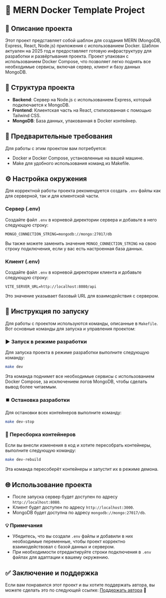 # 🚀 MERN Docker Template Project

## 📝 Описание проекта

Этот проект представляет собой шаблон для создания MERN (MongoDB, Express, React, Node.js) приложения с использованием Docker. Шаблон актуален на 2025 год и предоставляет готовую инфраструктуру для разработки и развёртывания проекта. Проект упакован с использованием Docker Compose, что позволяет легко поднять все необходимые сервисы, включая сервер, клиент и базу данных MongoDB.

## 📁 Структура проекта

- **Backend**: Сервер на Node.js с использованием Express, который подключается к MongoDB.
- **Frontend**: Клиентская часть на React, стилизованная с помощью Tailwind CSS.
- **MongoDB**: База данных, упакованная в Docker контейнер.

## 🔧 Предварительные требования

Для работы с этим проектом вам потребуется:

- Docker и Docker Compose, установленные на вашей машине.
- Make для удобного использования команд из Makefile.

## ⚙️ Настройка окружения

Для корректной работы проекта рекомендуется создать `.env` файлы как для серверной, так и для клиентской части.

### Сервер (.env)

Создайте файл `.env` в корневой директории сервера и добавьте в него следующую строку:

```
MONGO_CONNECTION_STRING=mongodb://mongo:27017/db
```

Вы также можете заменить значение `MONGO_CONNECTION_STRING` на свою строку подключения, если у вас есть настроенная база данных.

### Клиент (.env)

Создайте файл `.env` в корневой директории клиента и добавьте следующую строку:

```
VITE_SERVER_URL=http://localhost:8080/api
```

Это значение указывает базовый URL для взаимодействия с сервером.

## 📖 Инструкция по запуску

Для работы с проектом используются команды, описанные в `Makefile`. Вот основные команды для запуска и управления проектом:

### ▶️ Запуск в режиме разработки

Для запуска проекта в режиме разработки выполните следующую команду:

```sh
make dev
```

Эта команда поднимет все необходимые сервисы с использованием Docker Compose, за исключением логов MongoDB, чтобы сделать вывод более читаемым.

### ⏹️ Остановка разработки

Для остановки всех контейнеров выполните команду:

```sh
make dev-stop
```

### 🔄 Пересборка контейнеров

Если вы внесли изменения в код и хотите пересобрать контейнеры, выполните следующую команду:

```sh
make dev-rebuild
```

Эта команда пересоберёт контейнеры и запустит их в режиме демона.

## 🌐 Использование проекта

- После запуска сервер будет доступен по адресу `http://localhost:8080`.
- Клиент будет доступен по адресу `http://localhost:3000`.
- MongoDB будет доступна по адресу `mongodb://mongo:27017/db`.

### 💡 Примечания

- Убедитесь, что вы создали `.env` файлы и добавили в них необходимые переменные, чтобы проект корректно взаимодействовал с базой данных и сервером.
- При необходимости отредактируйте строки подключения в `.env` файлах для адаптации к вашему окружению.

## ✅ Заключение и поддержка

Если вам понравился этот проект и вы хотите поддержать автора, вы можете сделать это по следующей ссылке: [Поддержать автора](https://pay.cloudtips.ru/p/3cb12734) 🤝
